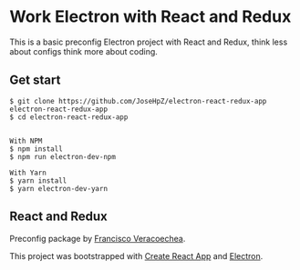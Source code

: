 # Work Electron with React and Redux
This is a basic preconfig Electron project with React and Redux, think less about configs think more about coding.

## Get start
    $ git clone https://github.com/JoseHpZ/electron-react-redux-app electron-react-redux-app
    $ cd electron-react-redux-app


    With NPM    
    $ npm install
    $ npm run electron-dev-npm

    With Yarn    
    $ yarn install
    $ yarn electron-dev-yarn


## React and Redux
Preconfig package by [Francisco Veracoechea](https://github.com/FranciscoVeracoechea).


This project was bootstrapped with [Create React App](https://github.com/facebookincubator/create-react-app) and [Electron](https://github.com/electron/electron).


